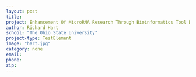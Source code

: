 ```yaml
---
layout: post
title:
project: Enhancement Of MicroRNA Research Through Bioinformatics Tool Development
author: Richard Hart
school: "The Ohio State University"
project-type: TestElement
image: "hart.jpg"
category: none
email:
phone:
zip:
---
```

